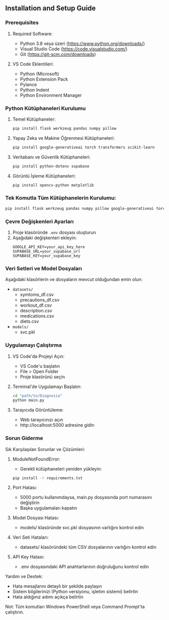 ## Installation and Setup Guide

### Prerequisites

1. Required Software:
   - Python 3.8 veya üzeri (https://www.python.org/downloads/)
   - Visual Studio Code (https://code.visualstudio.com/)
   - Git (https://git-scm.com/downloads)

2. VS Code Eklentileri:
   - Python (Microsoft)
   - Python Extension Pack
   - Pylance
   - Python Indent
   - Python Environment Manager

### Python Kütüphaneleri Kurulumu

1. Temel Kütüphaneler:
   ```bash
   pip install flask werkzeug pandas numpy pillow
   ```

2. Yapay Zeka ve Makine Öğrenmesi Kütüphaneleri:
   ```bash
   pip install google-generativeai torch transformers scikit-learn
   ```

3. Veritabanı ve Güvenlik Kütüphaneleri:
   ```bash
   pip install python-dotenv supabase
   ```

4. Görüntü İşleme Kütüphaneleri:
   ```bash
   pip install opencv-python matplotlib
   ```

### Tek Komutla Tüm Kütüphanelerin Kurulumu:
```bash
pip install flask werkzeug pandas numpy pillow google-generativeai torch transformers python-dotenv supabase opencv-python matplotlib scikit-learn
```

### Çevre Değişkenleri Ayarları

1. Proje klasöründe `.env` dosyası oluşturun
2. Aşağıdaki değişkenleri ekleyin:
   ```env
   GOOGLE_API_KEY=your_api_key_here
   SUPABASE_URL=your_supabase_url
   SUPABASE_KEY=your_supabase_key
   ```

### Veri Setleri ve Model Dosyaları

Aşağıdaki klasörlerin ve dosyaların mevcut olduğundan emin olun:
- `datasets/`
  - symtoms_df.csv
  - precautions_df.csv
  - workout_df.csv
  - description.csv
  - medications.csv
  - diets.csv
- `models/`
  - svc.pkl

### Uygulamayı Çalıştırma

1. VS Code'da Projeyi Açın:
   - VS Code'u başlatın
   - File > Open Folder
   - Proje klasörünü seçin

2. Terminal'de Uygulamayı Başlatın:
   ```bash
   cd "path/to/Diagnosia"
   python main.py
   ```

3. Tarayıcıda Görüntüleme:
   - Web tarayıcınızı açın
   - http://localhost:5000 adresine gidin

### Sorun Giderme

Sık Karşılaşılan Sorunlar ve Çözümleri:

1. ModuleNotFoundError:
   - Gerekli kütüphaneleri yeniden yükleyin:
   ```bash
   pip install -r requirements.txt
   ```

2. Port Hatası:
   - 5000 portu kullanımdaysa, main.py dosyasında port numarasını değiştirin
   - Başka uygulamaları kapatın

3. Model Dosyası Hatası:
   - models/ klasöründe svc.pkl dosyasının varlığını kontrol edin

4. Veri Seti Hataları:
   - datasets/ klasöründeki tüm CSV dosyalarının varlığını kontrol edin

5. API Key Hatası:
   - .env dosyasındaki API anahtarlarının doğruluğunu kontrol edin

Yardım ve Destek:
- Hata mesajlarını detaylı bir şekilde paylaşın
- Sistem bilgilerinizi (Python versiyonu, işletim sistemi) belirtin
- Hata aldığınız adımı açıkça belirtin

Not: Tüm komutları Windows PowerShell veya Command Prompt'ta çalıştırın.
